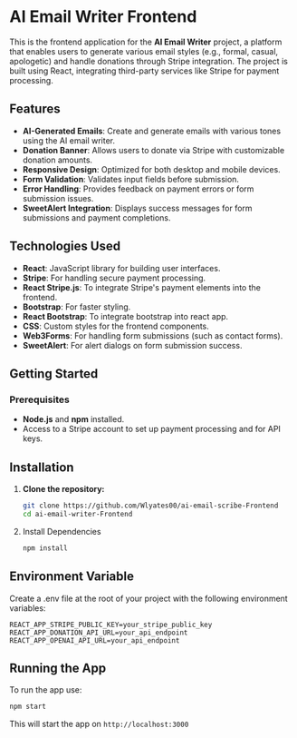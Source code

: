 # AI Email Writer Frontend

This is the frontend application for the **AI Email Writer** project, a platform that enables users to generate various email styles (e.g., formal, casual, apologetic) and handle donations through Stripe integration. The project is built using React, integrating third-party services like Stripe for payment processing.

## Features

- **AI-Generated Emails**: Create and generate emails with various tones using the AI email writer.
- **Donation Banner**: Allows users to donate via Stripe with customizable donation amounts.
- **Responsive Design**: Optimized for both desktop and mobile devices.
- **Form Validation**: Validates input fields before submission.
- **Error Handling**: Provides feedback on payment errors or form submission issues.
- **SweetAlert Integration**: Displays success messages for form submissions and payment completions.

## Technologies Used

- **React**: JavaScript library for building user interfaces.
- **Stripe**: For handling secure payment processing.
- **React Stripe.js**: To integrate Stripe's payment elements into the frontend.
- **Bootstrap**: For faster styling.
- **React Bootstrap**: To integrate bootstrap into react app.
- **CSS**: Custom styles for the frontend components.
- **Web3Forms**: For handling form submissions (such as contact forms).
- **SweetAlert**: For alert dialogs on form submission success.

## Getting Started

### Prerequisites

- **Node.js** and **npm** installed.
- Access to a Stripe account to set up payment processing and for API keys.

## Installation

1. **Clone the repository:**

   ```bash
   git clone https://github.com/Wlyates00/ai-email-scribe-Frontend
   cd ai-email-writer-Frontend
   ```

2. Install Dependencies

   ```bash
   npm install
   ```

## Environment Variable

Create a .env file at the root of your project with the following environment variables:

```env
REACT_APP_STRIPE_PUBLIC_KEY=your_stripe_public_key
REACT_APP_DONATION_API_URL=your_api_endpoint
REACT_APP_OPENAI_API_URL=your_api_endpoint
```

## Running the App

To run the app use:

```bash
npm start
```

This will start the app on `http://localhost:3000`
